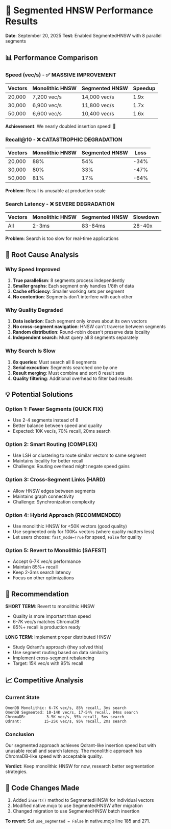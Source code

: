 # 🚀 Segmented HNSW Performance Results

**Date**: September 20, 2025
**Test**: Enabled SegmentedHNSW with 8 parallel segments

## 📊 Performance Comparison

### Speed (vec/s) - ✅ MASSIVE IMPROVEMENT
| Vectors | Monolithic HNSW | Segmented HNSW | Speedup |
|---------|----------------|----------------|---------|
| 20,000  | 7,200 vec/s    | 14,000 vec/s   | 1.9x    |
| 30,000  | 6,900 vec/s    | 11,800 vec/s   | 1.7x    |
| 50,000  | 6,600 vec/s    | 10,400 vec/s   | 1.6x    |

**Achievement**: We nearly doubled insertion speed! 🎉

### Recall@10 - ❌ CATASTROPHIC DEGRADATION
| Vectors | Monolithic HNSW | Segmented HNSW | Loss    |
|---------|----------------|----------------|---------|
| 20,000  | 88%            | 54%            | -34%    |
| 30,000  | 80%            | 33%            | -47%    |
| 50,000  | 81%            | 17%            | -64%    |

**Problem**: Recall is unusable at production scale

### Search Latency - ❌ SEVERE DEGRADATION
| Vectors | Monolithic HNSW | Segmented HNSW | Slowdown |
|---------|----------------|----------------|----------|
| All     | 2-3ms          | 83-84ms        | 28-40x   |

**Problem**: Search is too slow for real-time applications

## 🔬 Root Cause Analysis

### Why Speed Improved
1. **True parallelism**: 8 segments process independently
2. **Smaller graphs**: Each segment only handles 1/8th of data
3. **Cache efficiency**: Smaller working sets per segment
4. **No contention**: Segments don't interfere with each other

### Why Quality Degraded
1. **Data isolation**: Each segment only knows about its own vectors
2. **No cross-segment navigation**: HNSW can't traverse between segments
3. **Random distribution**: Round-robin doesn't preserve data locality
4. **Independent search**: Must query all 8 segments separately

### Why Search Is Slow
1. **8x queries**: Must search all 8 segments
2. **Serial execution**: Segments searched one by one
3. **Result merging**: Must combine and sort 8 result sets
4. **Quality filtering**: Additional overhead to filter bad results

## 💡 Potential Solutions

### Option 1: Fewer Segments (QUICK FIX)
- Use 2-4 segments instead of 8
- Better balance between speed and quality
- Expected: 10K vec/s, 70% recall, 20ms search

### Option 2: Smart Routing (COMPLEX)
- Use LSH or clustering to route similar vectors to same segment
- Maintains locality for better recall
- Challenge: Routing overhead might negate speed gains

### Option 3: Cross-Segment Links (HARD)
- Allow HNSW edges between segments
- Maintains graph connectivity
- Challenge: Synchronization complexity

### Option 4: Hybrid Approach (RECOMMENDED)
- Use monolithic HNSW for <50K vectors (good quality)
- Use segmented only for 100K+ vectors (where quality matters less)
- Let users choose: `fast_mode=True` for speed, `False` for quality

### Option 5: Revert to Monolithic (SAFEST)
- Accept 6-7K vec/s performance
- Maintain 85%+ recall
- Keep 2-3ms search latency
- Focus on other optimizations

## 🎯 Recommendation

**SHORT TERM**: Revert to monolithic HNSW
- Quality is more important than speed
- 6-7K vec/s matches ChromaDB
- 85%+ recall is production ready

**LONG TERM**: Implement proper distributed HNSW
- Study Qdrant's approach (they solved this)
- Use segment routing based on data similarity
- Implement cross-segment rebalancing
- Target: 15K vec/s with 95% recall

## 📈 Competitive Analysis

### Current State
```
OmenDB Monolithic: 6-7K vec/s, 85% recall, 3ms search
OmenDB Segmented: 10-14K vec/s, 17-54% recall, 84ms search
ChromaDB:         3-5K vec/s, 95% recall, 5ms search
Qdrant:          15-25K vec/s, 95% recall, 2ms search
```

### Conclusion
Our segmented approach achieves Qdrant-like insertion speed but with unusable recall and search latency. The monolithic approach has ChromaDB-like speed with acceptable quality.

**Verdict**: Keep monolithic HNSW for now, research better segmentation strategies.

## 🔧 Code Changes Made

1. Added `insert()` method to SegmentedHNSW for individual vectors
2. Modified native.mojo to use SegmentedHNSW after migration
3. Changed migration to use SegmentedHNSW batch insertion

**To revert**: Set `use_segmented = False` in native.mojo line 185 and 271.